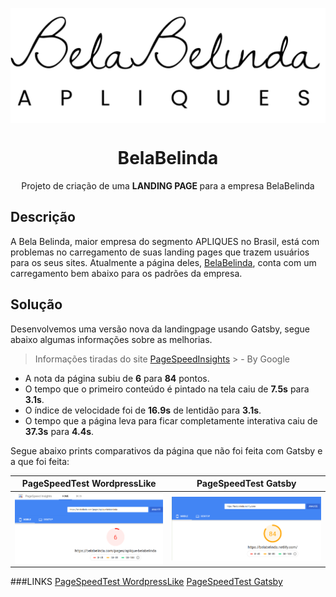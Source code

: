 <img src="./src/images/logo-big.png" align="center"></img>
<h1 align="center">BelaBelinda</h1>
<p align="center">Projeto de criação de uma <strong>LANDING PAGE </strong> para a empresa BelaBelinda</p>

## Descrição
A Bela Belinda, maior empresa do segmento APLIQUES no Brasil, está com problemas no carregamento de suas landing pages que trazem usuários para os seus sites. Atualmente a página deles, [BelaBelinda](https://belabelinda.com/pages/aplique-belabelinda ), conta com um carregamento bem abaixo para os padrões da empresa.


## Solução
Desenvolvemos uma versão nova da landingpage usando Gatsby, segue abaixo algumas informações sobre as melhorias.

> Informações tiradas do site [PageSpeedInsights](https://developers.google.com/speed/pagespeed/insights/) > - By Google

- A nota da página subiu de **6** para **84** pontos.
- O tempo que o primeiro conteúdo é pintado na tela caiu de **7.5s** para **3.1s**.
- O índice de velocidade foi de **16.9s** de lentidão para **3.1s**.
- O tempo que a página leva para ficar completamente interativa caiu de **37.3s** para **4.4s**. 

Segue abaixo prints comparativos da página que não foi feita com Gatsby e a que foi feita:

PageSpeedTest WordpressLike                              |  PageSpeedTest Gatsby
:-------------------------------------------------------:|:----------------------------------------------------:
<img src="./src/images/static/pagespeedtest-before.png" align="center"/>   |  <img src="./src/images/static/pagespeedtest-after.png" align="center"/>


###LINKS
[PageSpeedTest WordpressLike](https://developers.google.com/speed/pagespeed/insights/?url=https%3A%2F%2Fbelabelinda.com%2Fpages%2Faplique-belabelinda)
[PageSpeedTest Gatsby](https://developers.google.com/speed/pagespeed/insights/?url=https%3A%2F%2Fbelabelinda.netlify.com%2F)

